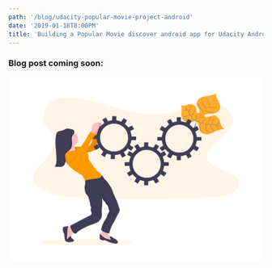 ```yaml
---
path: '/blog/udacity-popular-movie-project-android'
date: '2019-01-18T8:00PM'
title: 'Building a Popular Movie discover android app for Udacity Android nanodegree'
---
```


### Blog post coming soon:

![Writing in progress](../../images/in-progress.png)
